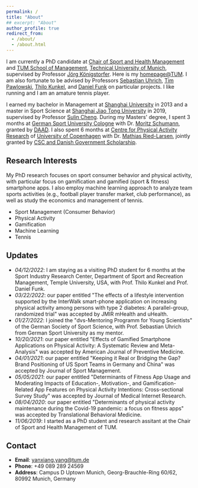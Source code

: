 ```yaml
---
permalink: /
title: "About"
## excerpt: "About"
author_profile: true
redirect_from: 
  - /about/
  - /about.html
---
```


I am currently a PhD candidate at [Chair of Sport and Health Management](https://www.sg.tum.de/en/mgt/home/) and [TUM School of Management](https://www.wi.tum.de/), [Technical University of Munich](https://www.tum.de/), supervised by Professor [Jörg Königstorfer](https://www.sg.tum.de/en/mgt/team/ordinarius/). Here is my [homepage@TUM](https://www.sg.tum.de/en/mgt/team/research-assistants/personal-information-yanxiang-yang/). I am also fortunate to be advised by Professors [Sebastian Uhrich](https://fis.dshs-koeln.de/portal/de/persons/sebastian-uhrich(d54fc935-c4f4-4231-8196-8896b3e4c01a).html), [Tim Pawlowski](https://uni-tuebingen.de/fakultaeten/wirtschafts-und-sozialwissenschaftliche-fakultaet/faecher/fachbereich-sozialwissenschaften/sportwissenschaft/institut/arbeitsbereiche/sportoekonomik-sportmanagement-und-sportpublizistik/team/prof-dr-tim-pawlowski/), [Thilo Kunkel](https://sthm.temple.edu/faculty-and-staff/profile/?smid=1782), and [Daniel Funk](https://sthm.temple.edu/faculty-and-staff/profile/?smid=1771) on particular projects. I like running and I am an amature tennis player.

I earned my bachelor in Management at [Shanghai University](https://www.shu.edu.cn/) in 2013 and a master in Sport Science at [Shanghai Jiao Tong University](https://www.sjtu.edu.cn/) in 2019, supervised by Professor [Sulin Cheng](https://www.researchgate.net/profile/Sulin-Cheng). During my Masters' degree, I spent 3 months at [German Sport University Cologne](https://www.dshs-koeln.de/) with Dr. [Moritz Schumann](https://fis.dshs-koeln.de/portal/en/persons/moritz-schumann(7217bdac-0a82-4a1d-aef5-42354c380b80).html), granted by [DAAD](https://www.daad.org.cn/zh/find-funding/funding-programmes-in-germany/master-short-term-scholarship). I also spent 6 months at [Centre for Physical Activity Research](https://aktivsundhed.dk/da/) of [University of Copenhagen](https://www.ku.dk/english/) with Dr. [Mathias Ried-Larsen](https://aktivsundhed.dk/da/om/personer/item/mathias-ried-larsen), jointly granted by [CSC and Danish Government Scholarship](https://www.csc.edu.cn/chuguo). 

## Research Interests
My PhD research focuses on sport consumer behavior and physical activity, with particular focus on gamification and gamified (sport & fitness) smartphone apps. I also employ machine learning approach to analyze team sports activities (e.g., football player transfer market, club performance), as well as study the economics and management of tennis.
* Sport Management (Consumer Behavior)
* Physical Activity
* Gamification
* Machine Learning
* Tennis


## Updates

* _04/12/2022_: I am staying as a visiting PhD student for 6 months at the Sport Industry Research Center, Department of Sport and Recreation Management, Temple University, USA, with Prof. Thilo Kunkel and Prof. Daniel Funk.
* _03/22/2022_: our paper entitled "The effects of a lifestyle intervention supported by the InterWalk smart-phone application on increasing physical activity among persons with type 2 diabetes: A parallel-group, randomized trial" was accepted by JMIR mHealth and uHealth.
* _01/27/2022_: I joined the "dvs-Mentoring Programm for Young Scientists" of the German Society of Sport Science, with Prof. Sebastian Uhrich from German Sport University as my mentor.
* _10/20/2021_: our paper entitled "Effects of Gamified Smartphone Applications on Physical Activity: A Systematic Review and Meta-Analysis" was accepted by American Journal of Preventive Medicine.
* _04/01/2021_: our paper entitled "Keeping it Real or Bridging the Gap? Brand Positioning of US Sport Teams in Germany and China" was accepted by Journal of Sport Management.
* _05/05/2021_: our paper entitled "Determinants of Fitness App Usage and Moderating Impacts of Education-, Motivation-, and Gamification-Related App Features on Physical Activity Intentions: Cross-sectional Survey Study" was accepted by Journal of Medical Internet Research.
* _08/04/2020_: our paper entitled "Determinants of physical activity maintenance during the Covid-19 pandemic: a focus on fitness apps" was accepted by Translational Behavioral Medicine.
* _11/06/2019_: I started as a PhD student and research assitant at the Chair of Sport and Health Management of TUM.


## Contact

* <b>Email</b>: yanxiang.yang@tum.de
* <b>Phone</b>: +49 089 289 24569
* <b>Address</b>: Campus D Uptown Munich, Georg-Brauchle-Ring 60/62, 80992 Munich, Germany



